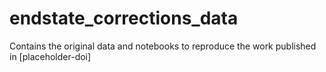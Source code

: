 # endstate_corrections_data
Contains the original data and notebooks to reproduce the work published in [placeholder-doi]
